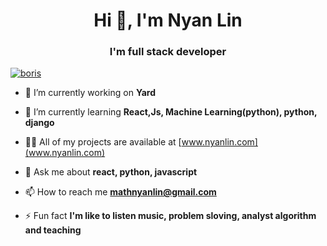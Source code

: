 <h1 align="center">Hi 👋, I'm Nyan Lin</h1>
<h3 align="center">I'm full stack developer</h3>

<p align="left"> <a href="https://github.com/ryo-ma/github-profile-trophy"><img src="https://github-profile-trophy.vercel.app/?username=boris" alt="boris" /></a> </p>

- 🔭 I’m currently working on **Yard**

- 🌱 I’m currently learning **React,Js, Machine Learning(python), python, django**

- 👨‍💻 All of my projects are available at [www.nyanlin.com](www.nyanlin.com)

- 💬 Ask me about **react, python, javascript**

- 📫 How to reach me **mathnyanlin@gmail.com**

- ⚡ Fun fact **I'm like to listen music, problem sloving, analyst algorithm and teaching**
